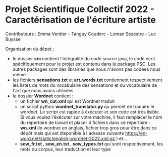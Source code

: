 # Projet Scientifique Collectif 2022 - Caractérisation de l'écriture artiste

Contributeurs : Emma Verdier - Tanguy Couderc - Loman Sezestre - Luc Buysse

Organisation du dépot :
- le dossier <b> src </b> contient l'intégralité du code source java, le code écrit spécifiquement pour le projet est contenu dans le package PSC. Les autres packages sont des librairies que nous n'avons pas codées nous même.
- les fichiers <b> sensations.txt </b> et <b> art_words.txt </b> contiennent respectivement les listes de mots du vocabulaire des sensations et du vocabulaire de l'art que nous avons utilisées
- le dossier <b> Wordnet </b> contient :
  - un fichier <b> wn_cut.xml </b> qui est Wordnet traduit
  - un script python <b> wordnet_translator.py </b> qu permet de traduire le wordnet. Le script est rapide à éxécuter et son code est très lisible. Si vous voulez l'éxécuter sur votre machine, il faut remplacer le nom du répertoire de travail et placer 4 fichiers dans ce répertoire : <b> wn.xml </b> (le wordnet en anglais, fichier trop gros pour être dans ce dépôt mais qui est disponible à l'adresse suivante <a> https://en-word.net/static/english-wordnet-2022.xml.gz </a>) et...
  - <b> sow_fr.txt </b>, <b> sow_en.txt </b>, <b> sow_types.txt </b> qui sont respectivement, les mots du corpus, leur traduction et leur type

